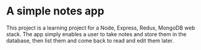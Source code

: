 # A simple notes app

This project is a learning project for a Node, Express, Redux, MongoDB web stack. The app simply enables a user to take notes and store them in the database, then list them and come back to read and edit them later.
